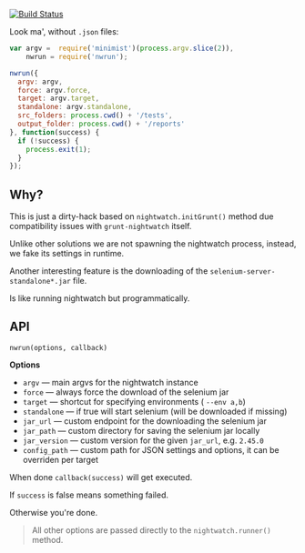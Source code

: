 [![Build Status](https://travis-ci.org/gextech/nwrun.svg?branch=master)](https://travis-ci.org/gextech/nwrun)

Look ma', without `.json` files:

```javascript
var argv =  require('minimist')(process.argv.slice(2)),
    nwrun = require('nwrun');

nwrun({
  argv: argv,
  force: argv.force,
  target: argv.target,
  standalone: argv.standalone,
  src_folders: process.cwd() + '/tests',
  output_folder: process.cwd() + '/reports'
}, function(success) {
  if (!success) {
    process.exit(1);
  }
});
```

## Why?

This is just a dirty-hack based on `nightwatch.initGrunt()` method due compatibility issues with `grunt-nightwatch` itself.

Unlike other solutions we are not spawning the nightwatch process, instead, we fake its settings in runtime.

Another interesting feature is the downloading of the `selenium-server-standalone*.jar` file.

Is like running nightwatch but programmatically.

## API

`nwrun(options, callback)`

**Options**

- `argv` &mdash; main argvs for the nightwatch instance
- `force` &mdash; always force the download of the selenium jar
- `target` &mdash; shortcut for specifying environments ( `--env a,b`)
- `standalone` &mdash; if true will start selenium (will be downloaded if missing)
- `jar_url` &mdash; custom endpoint for the downloading the selenium jar
- `jar_path` &mdash; custom directory for saving the selenium jar locally
- `jar_version` &mdash; custom version for the given `jar_url`, e.g. `2.45.0`
- `config_path` &mdash; custom path for JSON settings and options, it can be overriden per target

When done `callback(success)` will get executed.

If `success` is false means something failed.

Otherwise you're done.

> All other options are passed directly to the `nightwatch.runner()` method.
